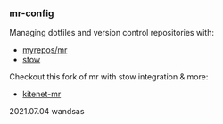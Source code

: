 ### mr-config ###

Managing dotfiles and version control repositories with:
 * [myrepos/mr](https://myrepos.branchable.com)
 * [stow](https://www.gnu.org/software/stow)

Checkout this fork of mr with stow integration & more:
 * [kitenet-mr](https://github.com/wandsas/kitenet-mr.git)

2021.07.04 wandsas
